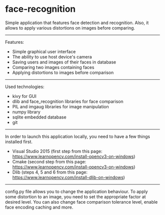 # face-recognition
Simple application that features face detection and recognition. Also, it allows to apply various distortions on images before comparing.

---

Features:

- Simple graphical user interface
- The ability to use host device's camera
- Saving users and images of their faces in database
- Comparing two images containing faces
- Applying distortions to images before comparison

---

Used technologies:

- kivy for GUI
- dlib and face_recognition libraries for face comparison
- PIL and imgaug libraries for image manipulation
- numpy library
- sqlite embedded database
- git

---

In order to launch this application locally, you need to have a few things installed first.
- Visual Studio 2015 (first step from this page: https://www.learnopencv.com/install-opencv3-on-windows)
- Cmake (second step from this page: https://www.learnopencv.com/install-opencv3-on-windows)
- Dlib (steps 4, 5 and 6 from this page: https://www.learnopencv.com/install-dlib-on-windows)

---

config.py file allows you to change the application behaviour.
To apply some distortion to an image, you need to set the appropriate factor at desired level.
You can also change face comparison tolerance level, enable face encoding caching and more.
